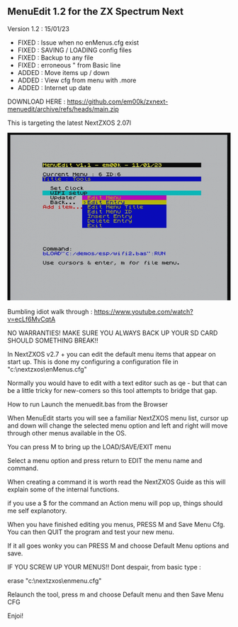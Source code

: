 
MenuEdit 1.2 for the ZX Spectrum Next 
-------------------------------------

Version 1.2 : 15/01/23
  - FIXED : Issue when no enMenus.cfg exist
  - FIXED : SAVING / LOADING config files
  - FIXED : Backup to any file
  - FIXED : erroneous " from Basic line
  - ADDED : Move items up / down 
  - ADDED : View cfg from menu with .more
  - ADDED : Internet up date  

DOWNLOAD HERE : https://github.com/em00k/zxnext-menuedit/archive/refs/heads/main.zip

This is targeting the latest NextZXOS 2.07l

<img src="https://raw.githubusercontent.com/em00k/src-gifs/main/PIC-2023_01_13_21_58_27.png">

Bumbling idiot walk through : https://www.youtube.com/watch?v=ecLf6MvCqtA

NO WARRANTIES! MAKE SURE YOU ALWAYS BACK UP YOUR SD CARD SHOULD SOMETHING BREAK!!

In NextZXOS v2.7 + you can edit the default
menu items that appear on start up. This is 
done my configuring a configuration file in 
"c:\nextzxos\enMenus.cfg"

Normally you would have to edit with a text
editor such as qe - but that can be a little
tricky for new-comers so this tool attempts
to bridge that gap.

How to run
Launch the menuedit.bas from the Browser

When MenuEdit starts you will see a familiar 
NextZXOS menu list, cursor up and down will
change the selected menu option and left and 
right will move through other menus available
in the OS. 

You can press M to bring up the LOAD/SAVE/EXIT
menu

Select a menu option and press return to EDIT 
the menu name and command. 

When creating a command it is worth read the 
NextZXOS Guide as this will explain some of the 
internal functions. 

if you use a $ for the command an Action menu
will pop up, things should me self explanotory.

When you have finished editing you menus, PRESS M 
and Save Menu Cfg. You can then QUIT the program
and test your new menu.

If it all goes wonky you can PRESS M and choose 
Default Menu options and save. 

IF YOU SCREW UP YOUR MENUS!!
Dont despair, from basic type : 

erase "c:\nextzxos\enmenu.cfg"

Relaunch the tool, press m and choose Default menu
and then Save Menu CFG 

Enjoi! 




